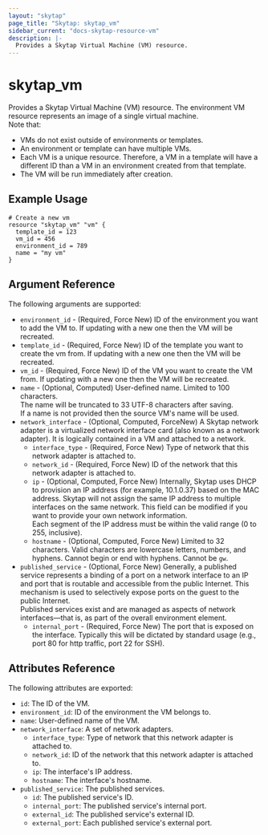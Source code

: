 ```yaml
---
layout: "skytap"
page_title: "Skytap: skytap_vm"
sidebar_current: "docs-skytap-resource-vm"
description: |-
  Provides a Skytap Virtual Machine (VM) resource.
---
```


# skytap\_vm

Provides a Skytap Virtual Machine (VM) resource. The environment VM resource represents an image of a single virtual machine.
<br/>Note that:
* VMs do not exist outside of environments or templates.
* An environment or template can have multiple VMs.
* Each VM is a unique resource. Therefore, a VM in a template will have a different ID than a VM in an environment created from that template.
* The VM will be run immediately after creation.

## Example Usage


```hcl
# Create a new vm
resource "skytap_vm" "vm" {
  template_id = 123
  vm_id = 456
  environment_id = 789
  name = "my vm"
}
```

## Argument Reference

The following arguments are supported:

* `environment_id` - (Required, Force New) ID of the environment you want to add the VM to. If updating with a new one then the VM will be recreated.
* `template_id` - (Required, Force New) ID of the template you want to create the vm from. If updating with a new one then the VM will be recreated.
* `vm_id` - (Required, Force New) ID of the VM you want to create the VM from. If updating with a new one then the VM will be recreated.
* `name` - (Optional, Computed) User-defined name. Limited to 100 characters. 
<br/>The name will be truncated to 33 UTF-8 characters after saving. 
<br/>If a name is not provided then the source VM's name will be used.
* `network_interface` - (Optional, Computed, ForceNew) A Skytap network adapter is a virtualized network interface card (also known as a network adapter). It is logically contained in a VM and attached to a network.
  * `interface_type` - (Required, Force New) Type of network that this network adapter is attached to.
  * `network_id` - (Required, Force New) ID of the network that this network adapter is attached to.
  *	`ip` - (Optional, Computed, Force New) Internally, Skytap uses DHCP to provision an IP address (for example, 10.1.0.37) based on the MAC address. Skytap will not assign the same IP address to multiple interfaces on the same network. This field can be modified if you want to provide your own network information.
                                <br/>Each segment of the IP address must be within the valid range (0 to 255, inclusive).
  * `hostname` - (Optional, Computed, Force New) Limited to 32 characters. Valid characters are lowercase letters, numbers, and hyphens. Cannot begin or end with hyphens. Cannot be `gw`.
* `published_service` - (Optional, Force New) Generally, a published service represents a binding of a port on a network interface to an IP and port that is routable and accessible from the public Internet. This mechanism is used to selectively expose ports on the guest to the public Internet.
                        <br/>Published services exist and are managed as aspects of network interfaces—that is, as part of the overall environment element.
  * `internal_port` - (Required, Force New) The port that is exposed on the interface. Typically this will be dictated by standard usage (e.g., port 80 for http traffic, port 22 for SSH).

## Attributes Reference

The following attributes are exported:

* `id`: The ID of the VM.
* `environment_id`: ID of the environment the VM belongs to. 
* `name`: User-defined name of the VM.
* `network_interface`: A set of network adapters.
  * `interface_type`: Type of network that this network adapter is attached to.
  * `network_id`: ID of the network that this network adapter is attached to.
  *	`ip`: The interface's IP address.
  * `hostname`: The interface's hostname.
* `published_service`: The published services.
  * `id`: The published service's ID.
  * `internal_port`: The published service's internal port.
  * `external_id`: The published service's external ID.
  * `external_port`: Each published service's external port.
